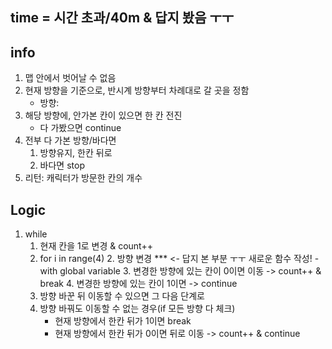 
## time = 시간 초과/40m & 답지 봤음 ㅜㅜ

## info
1. 맵 안에서 벗어날 수 없음
2. 현재 방향을 기준으로, 반시계 방향부터 차례대로 갈 곳을 정함
    - 방향: 
3. 해당 방향에, 안가본 칸이 있으면 한 칸 전진
    - 다 가봤으면 continue
4. 전부 다 가본 방향/바다면
    1. 방향유지, 한칸 뒤로
    2. 바다면 stop
5. 리턴: 캐릭터가 방문한 칸의 개수

## Logic
1. while
    1. 현재 칸을 1로 변경 & count++
    2. for i in range(4)
        2. 방향 변경 *** <- 답지 본 부분 ㅜㅜ 새로운 함수 작성!
            - with global variable
        3. 변경한 방향에 있는 칸이 0이면 이동 -> count++ & break
        4. 변경한 방향에 있는 칸이 1이면 -> continue
    3. 방향 바꾼 뒤 이동할 수 있으면 그 다음 단계로
    4. 방향 바꿔도 이동할 수 없는 경우(if 모든 방향 다 체크)
        - 현재 방향에서 한칸 뒤가 1이면 break
        - 현재 방향에서 한칸 뒤가 0이면 뒤로 이동 -> count++ & continue